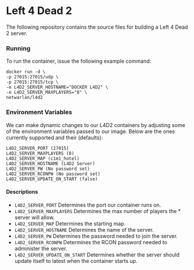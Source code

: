 # Left 4 Dead 2
              
The following repository contains the source files for building a Left 4 Dead 2 server.


### Running
To run the container, issue the following example command:
```
docker run -d \
-p 27015:27015/udp \
-p 27015:27015/tcp \
-e L4D2_SERVER_HOSTNAME="DOCKER L4D2" \
-e L4D2_SERVER_MAXPLAYERS="8" \
netwarlan/l4d2
```

### Environment Variables
We can make dynamic changes to our L4D2 containers by adjusting some of the environment variables passed to our image.
Below are the ones currently supported and their (defaults):

```
L4D2_SERVER_PORT (27015)
L4D2_SERVER_MAXPLAYERS (8)
L4D2_SERVER_MAP (c1m1_hotel)
L4D2_SERVER_HOSTNAME (L4D2 Server)
L4D2_SERVER_PW (No password set)
L4D2_SERVER_RCONPW (No password set)
L4D2_SERVER_UPDATE_ON_START (false)
```

#### Descriptions

* `L4D2_SERVER_PORT` Determines the port our container runs on.
* `L4D2_SERVER_MAXPLAYERS` Determines the max number of players the * server will allow.
* `L4D2_SERVER_MAP` Determines the starting map.
* `L4D2_SERVER_HOSTNAME` Determines the name of the server.
* `L4D2_SERVER_PW` Determines the password needed to join the server.
* `L4D2_SERVER_RCONPW` Determines the RCON password needed to administer the server.
* `L4D2_SERVER_UPDATE_ON_START` Determines whether the server should update itself to latest when the container starts up.
